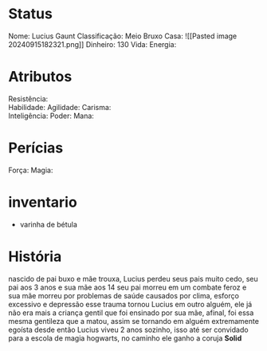 # Status
Nome: Lucius Gaunt
Classificação: Meio Bruxo
Casa:
![[Pasted image 20240915182321.png]]
Dinheiro: 130
Vida:
Energia:


# Atributos
Resistência:  
Habilidade: 
Agilidade: 
Carisma:  
Inteligência: 
Poder: 
Mana: 

# Perícias
Força: 
Magia:

# inventario
- varinha de bétula

# História
nascido de pai buxo e mãe trouxa, Lucius perdeu seus pais muito cedo, seu pai aos 3 anos e sua mãe aos 14
seu pai morreu em um combate feroz e sua mãe morreu por problemas de saúde causados por clima, esforço excessivo e depressão
esse trauma tornou Lucius em outro alguém, ele já não era mais a criança gentil que foi ensinado por sua mãe, afinal, foi essa mesma gentileza que a matou, assim se tornando em alguém extremamente egoísta
desde então Lucius viveu 2 anos sozinho, isso até ser convidado para a escola de magia hogwarts, no caminho ele ganho a coruja **Solid**
